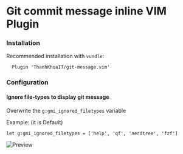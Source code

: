 # Git commit message inline VIM Plugin

### Installation

Recommended installation with `vundle`:

```vim
  Plugin 'ThanhKhoaIT/git-message.vim'
```

### Configuration
#### Ignore file-types to display git message
Overwrite the `g:gmi_ignored_filetypes` variable

Example: (it is Default)
```vim
let g:gmi_ignored_filetypes = ['help', 'qf', 'nerdtree', 'fzf']
```

![Preview](https://i.ibb.co/swCs5b8/image.png)
